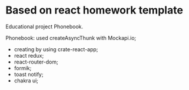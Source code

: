 # Based on react homework template

Educational project Phonebook.

Phonebook: used createAsyncThunk with Mockapi.io;

- creating by using crate-react-app;
- react redux;
- react-router-dom;
- formik;
- toast notify;
- chakra ui;
